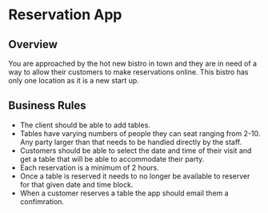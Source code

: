 # Reservation App

## Overview

You are approached by the hot new bistro in town and they are in need of a way to allow their customers to make reservations online. This bistro has only one location as it is a new start up.

## Business Rules

- The client should be able to add tables.
- Tables have varying numbers of people they can seat ranging from 2-10. Any party larger than that needs to be handled directly by the staff.
- Customers should be able to select the date and time of their visit and get a table that will be able to accommodate their party.
- Each reservation is a minimum of 2 hours.
- Once a table is reserved it needs to no longer be available to reserver for that given date and time block.
- When a customer reserves a table the app should email them a confimration.
